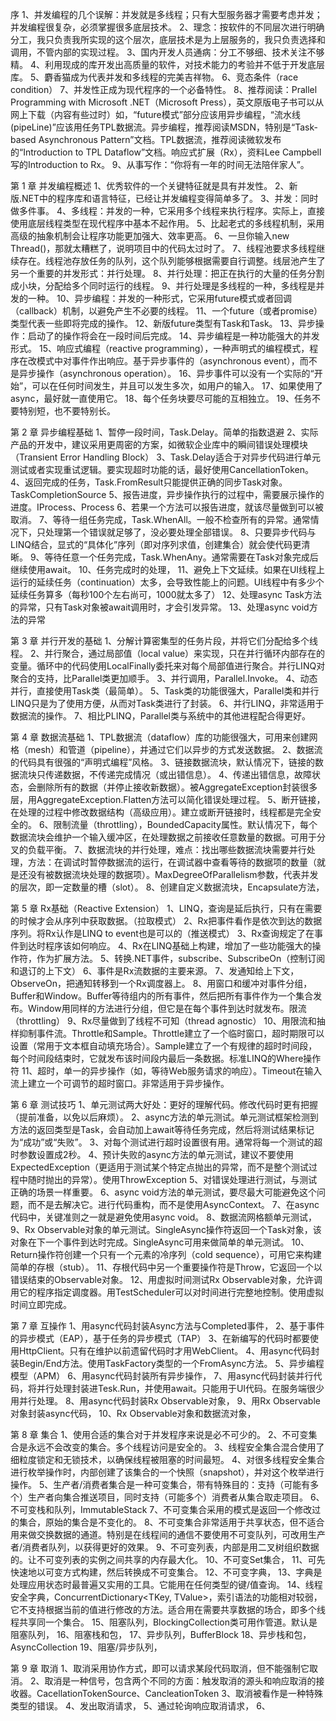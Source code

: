 序
1、并发编程的几个误解：并发就是多线程；只有大型服务器才需要考虑并发；并发编程很复杂，必须掌握很多底层技术。
2、理念：按软件的不同层次进行明确分工，我只负责我所实现的这个层次，底层技术是为上层服务的，我只负责选择和调用，不管内部的实现过程。
3、国内开发人员通病：分工不够细、技术关注不够精。
4、利用现成的库开发出高质量的软件，对技术能力的考验并不低于开发底层库。
5、麝香猫成为代表并发和多线程的完美吉祥物。
6、竞态条件（race condition）
7、并发性正成为现代程序的一个必备特性。
8、推荐阅读：Prallel Programming with Microsoft .NET（Microsoft Press），英文原版电子书可以从网上下载（内容有些过时）如，“future模式”部分应该用异步编程，“流水线(pipeLine)”应该用任务TPL数据流。异步编程，推荐阅读MSDN，特别是“Task-based Asynchronous Pattern”文档。TPL数据流，推荐阅读微软发布的“Introduction to TPL Dataflow”文档。响应式扩展（Rx），资料Lee Campbell写的Introduction to Rx。
9、从事写作：“你将有一年的时间无法陪伴家人”。

第 1 章 并发编程概述
1、优秀软件的一个关键特征就是具有并发性。
2、新版.NET中的程序库和语言特征，已经让并发编程变得简单多了。
3、并发：同时做多件事。
4、多线程：并发的一种，它采用多个线程来执行程序。实际上，直接使用底层线程类型在现代程序中基本不起作用。
5、比起老式的多线程机制，采用高级的抽象机制会让程序功能更加强大、效率更高。
6、一旦你输入new Thread()，那就太糟糕了，说明项目中的代码太过时了。
7、线程池要求多线程继续存在。线程池存放任务的队列，这个队列能够根据需要自行调整。线层池产生了另一个重要的并发形式：并行处理。
8、并行处理：把正在执行的大量的任务分割成小块，分配给多个同时运行的线程。
9、并行处理是多线程的一种，多线程是并发的一种。
10、异步编程：并发的一种形式，它采用future模式或者回调（callback）机制，以避免产生不必要的线程。
11、一个future（或者promise）类型代表一些即将完成的操作。
12、新版future类型有Task和Task<TResult>。
13、异步操作：启动了的操作将会在一段时间后完成。
14、异步编程是一种功能强大的并发形式。
15、响应式编程（reactive programming），一种声明式的编程模式，程序在改模式中对事件作出响应。基于异步事件的（asynchronous event），而不是异步操作（asynchronous operation）。
16、异步事件可以没有一个实际的“开始”，可以在任何时间发生，并且可以发生多次，如用户的输入。
17、如果使用了async，最好就一直使用它。
18、每个任务块要尽可能的互相独立。
19、任务不要特别短，也不要特别长。


第 2 章 异步编程基础
1、暂停一段时间，Task.Delay。简单的指数退避
2、实际产品的开发中，建议采用更周密的方案，如微软企业库中的瞬间错误处理模块（Transient Error Handling Block）
3、Task.Delay适合于对异步代码进行单元测试或者实现重试逻辑。要实现超时功能的话，最好使用CancellationToken。
4、返回完成的任务，Task.FromResult只能提供正确的同步Task对象。TaskCompletionSource
5、报告进度，异步操作执行的过程中，需要展示操作的进度。IProcess<T>、Process<T>
6、若果一个方法可以报告进度，就该尽量做到可以被取消。
7、等待一组任务完成，Task.WhenAll。一般不检查所有的异常。通常情况下，只处理第一个错误就足够了，没必要处理全部错误。
8、只要异步代码与LINQ结合，显式的“具体化”序列（即对序列求值，创建集合）就会使代码更清晰。
9、等待任意一个任务完成，Task.WhenAny。通常需要在Task对象完成后继续使用await。
10、任务完成时的处理，
11、避免上下文延续。如果在UI线程上运行的延续任务（continuation）太多，会导致性能上的问题。UI线程中有多少个延续任务算多（每秒100个左右尚可，1000就太多了）
12、处理async Task方法的异常，只有Task对象被await调用时，才会引发异常。
13、处理async void方法的异常

第 3 章 并行开发的基础
1、分解计算密集型的任务片段，并将它们分配给多个线程。
2、并行聚合，通过局部值（local value）来实现，只在并行循环内部存在的变量。循环中的代码使用LocalFinally委托来对每个局部值进行聚合。并行LINQ对聚合的支持，比Parallel类更加顺手。
3、并行调用，Parallel.Invoke。
4、动态并行，直接使用Task类（最简单）。
5、Task类的功能很强大，Parallel类和并行LINQ只是为了使用方便，从而对Task类进行了封装。
6、并行LINQ，非常适用于数据流的操作。
7、相比PLINQ，Parallel类与系统中的其他进程配合得更好。


第 4 章 数据流基础
1、TPL数据流（dataflow）库的功能很强大，可用来创建网格（mesh）和管道（pipeline），并通过它们以异步的方式发送数据。
2、数据流的代码具有很强的“声明式编程”风格。
3、链接数据流块，默认情况下，链接的数据流块只传递数据，不传递完成情况（或出错信息）。
4、传递出错信息，故障状态，会删除所有的数据（并停止接收新数据）。被AggregateException封装很多层，用AggregateException.Flatten方法可以简化错误处理过程。
5、断开链接，在处理的过程中修改数据结构（高级应用）。建立或断开链接时，线程都是完全安全的。
6、限制流量（throttling），BoundedCapacity属性。默认情况下，每个数据流块会维护一个输入缓冲区，在处理数据之前接收任意数量的数据。可用于分叉的负载平衡。
7、数据流块的并行处理，难点：找出哪些数据流块需要并行处理，方法：在调试时暂停数据流的运行，在调试器中查看等待的数据项的数量（就是还没有被数据流块处理的数据项）。MaxDegreeOfParallelism参数，代表并发的层次，即一定数量的槽（slot）。
8、创建自定义数据流块，Encapsulate方法，

第 5 章 Rx基础（Reactive Extension）
1、LINQ，查询是延后执行，只有在需要的时候才会从序列中获取数据。（拉取模式）
2、Rx把事件看作是依次到达的数据序列。将Rx认作是LINQ to event也是可以的（推送模式）
3、Rx查询规定了在事件到达时程序该如何响应。
4、Rx在LINQ基础上构建，增加了一些功能强大的操作符，作为扩展方法。
5、转换.NET事件，subscribe、SubscribeOn（控制订阅和退订的上下文）
6、事件是Rx流数据的主要来源。
7、发通知给上下文，ObserveOn，把通知转移到一个Rx调度器上。
8、用窗口和缓冲对事件分组，Buffer和Window。Buffer等待组内的所有事件，然后把所有事件作为一个集合发布。Window用同样的方法进行分组，但它是在每个事件到达时就发布。限流（throttling）
9、Rx尽量做到了线程不可知（thread agnostic）
10、用限流和抽样抑制事件流。Throttle和Sample。Throttle建立了一个临时窗口，超时期限可以设置（常用于文本框自动填充场合）。Sample建立了一个有规律的超时时间段，每个时间段结束时，它就发布该时间段内最后一条数据。标准LINQ的Where操作符
11、超时，单一的异步操作（如，等待Web服务请求的响应）。Timeout在输入流上建立一个可调节的超时窗口。非常适用于异步操作。

第 6 章 测试技巧
1、单元测试两大好处：更好的理解代码。修改代码时更有把握（提前准备，以免以后麻烦）。
2、async方法的单元测试。单元测试框架检测到方法的返回类型是Task，会自动加上await等待任务完成，然后将测试结果标记为“成功”或“失败”。
3、对每个测试进行超时设置很有用。通常将每一个测试的超时参数设置成2秒。
4、预计失败的async方法的单元测试，建议不要使用ExpectedException（更适用于测试某个特定点抛出的异常，而不是整个测试过程中随时抛出的异常）。使用ThrowException
5、对错误处理进行测试，与测试正确的场景一样重要。
6、async void方法的单元测试，要尽最大可能避免这个问题，而不是去解决它。进行代码重构，而不是使用AsyncContext。
7、在async代码中，关键准则之一就是避免使用async void。
8、数据流网格额单元测试，
9、Rx Observable对象的单元测试。SingleAsync操作符返回一个Task<T>对象，该对象在下一个事件到达时完成。SingleAsync可用来做简单的单元测试。
10、Return操作符创建一个只有一个元素的冷序列（cold sequence），可用它来构建简单的存根（stub）。
11、存根代码中另一个重要操作符是Throw，它返回一个以错误结束的Observable对象。
12、用虚拟时间测试Rx Observable对象，允许调用它的程序指定调度器。用TestScheduler可以对时间进行完整地控制。使用虚拟时间立即完成。

第 7 章 互操作
1、用async代码封装Async方法与Completed事件，
2、基于事件的异步模式（EAP），基于任务的异步模式（TAP）
3、在新编写的代码时都要使用HttpClient。只有在维护以前遗留代码时才用WebClient。
4、用async代码封装Begin/End方法。使用TaskFactory类型的一个FromAsync方法。
5、异步编程模型（APM）
6、用async代码封装所有异步操作，
7、用async代码封装并行代码，将并行处理封装进Tesk.Run，并使用await。只能用于UI代码。在服务端很少用并行处理。
8、用async代码封装Rx Observable对象，
9、用Rx Observable对象封装async代码，
10、Rx Observable对象和数据流对象，

第 8 章 集合
1、使用合适的集合对于并发程序来说是必不可少的。
2、不可变集合是永远不会改变的集合。多个线程访问是安全的。
3、线程安全集合混合使用了细粒度锁定和无锁技术，以确保线程被阻塞的时间最短。
4、对很多线程安全集合进行枚举操作时，内部创建了该集合的一个快照（snapshot），并对这个枚举进行操作。
5、生产者/消费者集合是一种可变集合，带有特殊目的：支持（可能有多个）生产者向集合推送项目，同时支持（可能多个）消费者从集合取走项目。
6、不可变栈和队列，ImmutableStack
7、不可变集合采用的模式是返回一个修改过的集合，原始的集合是不变化的。
8、不可变集合非常适用于共享状态，但不适合用来做交换数据的通道。特别是在线程间的通信不要使用不可变队列，可改用生产者/消费者队列，以获得更好的效果。
9、不可变列表，内部是用二叉树组织数据的。让不可变列表的实例之间共享的内存最大化。
10、不可变Set集合，
11、可先快速地以可变方式构建，然后转换成不可变集合。
12、不可变字典，
13、字典是处理应用状态时最普遍又实用的工具。它能用在任何类型的键/值查询。
14、线程安全字典，ConcurrentDictionary<TKey, TValue>，索引语法的功能相对较弱，它不支持根据当前的值进行修改的方法。适合用在需要共享数据的场合，即多个线程共享同一个集合。
15、阻塞队列，BlockingCollection<T>类可用作管道。默认是阻塞队列，
16、阻塞栈和包，
17、异步队列，BufferBlock<T>
18、异步栈和包，AsyncCollection<T>
19、阻塞/异步队列，

第 9 章 取消
1、取消采用协作方式，即可以请求某段代码取消，但不能强制它取消。
2、取消是一种信号，包含两个不同的方面：触发取消的源头和响应取消的接收器。CacellationTokenSource、CancleationToken
3、取消被看作是一种特殊类型的错误。
4、发出取消请求，
5、通过轮询响应取消请求，
6、

